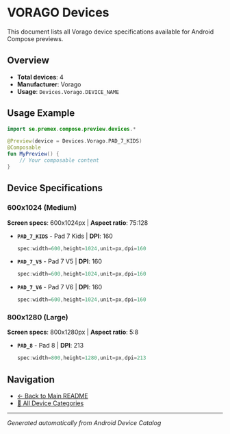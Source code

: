 # VORAGO Devices

This document lists all Vorago device specifications available for Android Compose previews.

## Overview

- **Total devices**: 4
- **Manufacturer**: Vorago
- **Usage**: `Devices.Vorago.DEVICE_NAME`

## Usage Example

```kotlin
import se.premex.compose.preview.devices.*

@Preview(device = Devices.Vorago.PAD_7_KIDS)
@Composable
fun MyPreview() {
    // Your composable content
}
```

## Device Specifications

### 600x1024 (Medium)

**Screen specs**: 600x1024px | **Aspect ratio**: 75:128

- **`PAD_7_KIDS`** - Pad 7 Kids | **DPI**: 160
  ```kotlin
  spec:width=600,height=1024,unit=px,dpi=160
  ```

- **`PAD_7_V5`** - Pad 7 V5 | **DPI**: 160
  ```kotlin
  spec:width=600,height=1024,unit=px,dpi=160
  ```

- **`PAD_7_V6`** - Pad 7 V6 | **DPI**: 160
  ```kotlin
  spec:width=600,height=1024,unit=px,dpi=160
  ```

### 800x1280 (Large)

**Screen specs**: 800x1280px | **Aspect ratio**: 5:8

- **`PAD_8`** - Pad 8 | **DPI**: 213
  ```kotlin
  spec:width=800,height=1280,unit=px,dpi=213
  ```

## Navigation

- [← Back to Main README](../../README.md)
- [📱 All Device Categories](../README.md)

---
*Generated automatically from Android Device Catalog*
